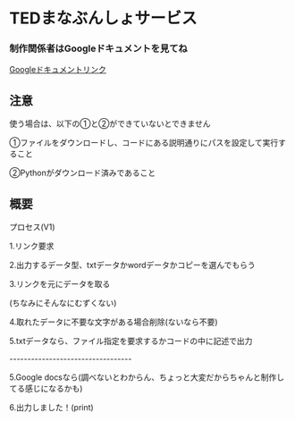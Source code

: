 <h1>TEDまなぶんしょサービス</h1> 
<h3>制作関係者はGoogleドキュメントを見てね</h3>
<a href="https://docs.google.com/document/d/1RYEUh9IXt3JfmPwHnwNlk2qALqEkaAFnNpdqdd57hcA/edit?tab=t.0">Googleドキュメントリンク</a>

<h2>注意</h2>
<p>使う場合は、以下の①と②ができていないとできません</p>
<p>①ファイルをダウンロードし、コードにある説明通りにパスを設定して実行すること</p>
<p>②Pythonがダウンロード済みであること</p>


<h2>概要</h2>
<p>プロセス(V1)</p>
<p>1.リンク要求</p>
<p>2.出力するデータ型、txtデータかwordデータかコピーを選んでもらう</p>
<p>3.リンクを元にデータを取る</p>
<p>(ちなみにそんなにむずくない)</p>
<p>4.取れたデータに不要な文字がある場合削除(ないなら不要)</p>
<p>5.txtデータなら、ファイル指定を要求するかコードの中に記述で出力</p>
<p>----------------------------------</p>
<p>5.Google docsなら(調べないとわからん、ちょっと大変だからちゃんと制作してる感じになるかも)</p>
<p>6.出力しました！(print)</p>

